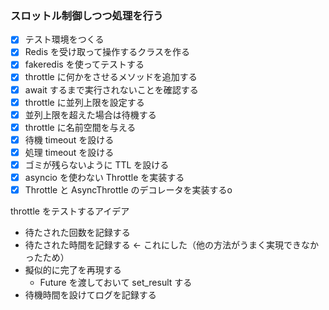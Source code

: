 ### スロットル制御しつつ処理を行う

- [x] テスト環境をつくる
- [x] Redis を受け取って操作するクラスを作る
- [x] fakeredis を使ってテストする
- [x] throttle に何かをさせるメソッドを追加する
- [x] await するまで実行されないことを確認する
- [x] throttle に並列上限を設定する
- [x] 並列上限を超えた場合は待機する
- [x] throttle に名前空間を与える
- [x] 待機 timeout を設ける
- [x] 処理 timeout を設ける
- [x] ゴミが残らないように TTL を設ける
- [x] asyncio を使わない Throttle を実装する
- [x] Throttle と AsyncThrottle のデコレータを実装するo

throttle をテストするアイデア
- 待たされた回数を記録する
- 待たされた時間を記録する ← これにした（他の方法がうまく実現できなかったため）
- 擬似的に完了を再現する
    - Future を渡しておいて set_result する
- 待機時間を設けてログを記録する
